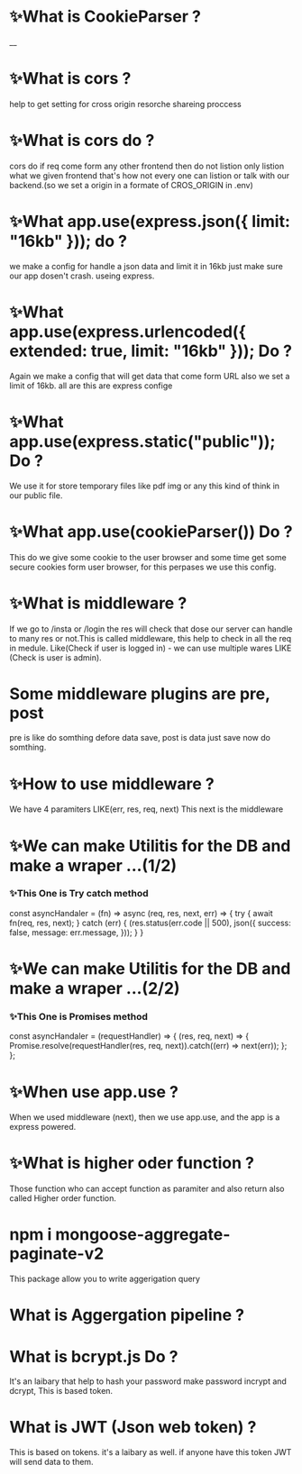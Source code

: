 # ✨What is CookieParser ?

\_\_

# ✨What is cors ?

help to get setting for cross origin resorche shareing proccess

# ✨What is cors do ?

cors do if req come form any other frontend then do not listion only listion what we given frontend that's how not every one can listion or talk with our backend.(so we set a origin in a formate of CROS_ORIGIN in .env)

# ✨What app.use(express.json({ limit: "16kb" })); do ?

we make a config for handle a json data and limit it in 16kb just make sure our app dosen't crash. useing express.

# ✨What app.use(express.urlencoded({ extended: true, limit: "16kb" })); Do ?

Again we make a config that will get data that come form URL also we set a limit of 16kb. all are this are express confige

# ✨What app.use(express.static("public")); Do ?

We use it for store temporary files like pdf img or any this kind of think in our public file.

# ✨What app.use(cookieParser()) Do ?

This do we give some cookie to the user browser and some time get some secure cookies form user browser, for this perpases we use this config.

# ✨What is middleware ?

If we go to /insta or /login the res will check that dose our server can handle to many res or not.This is called middleware, this help to check in all the req in medule. Like(Check if user is logged in) - we can use multiple wares LIKE (Check is user is admin).

# Some middleware plugins are pre, post

pre is like do somthing defore data save, post is data just save now do somthing.

# ✨How to use middleware ?

We have 4 paramiters LIKE(err, res, req, next) This next is the middleware

# ✨We can make Utilitis for the DB and make a wraper ...(1/2)

### ✨This One is Try catch method

const asyncHandaler = (fn) => async (req, res, next, err) => {
try {
await fn(req, res, next);
} catch (err) {
(res.status(err.code || 500),
json({
success: false,
message: err.message,
}));
}
}

# ✨We can make Utilitis for the DB and make a wraper ...(2/2)

### ✨This One is Promises method

const asyncHandaler = (requestHandler) => {
(res, req, next) => {
Promise.resolve(requestHandler(res, req, next)).catch((err) => next(err));
};
};

# ✨When use app.use ?

When we used middleware (next), then we use app.use, and the app is a express powered.

# ✨What is higher oder function ?

Those function who can accept function as paramiter and also return also
called Higher order function.

# npm i mongoose-aggregate-paginate-v2

This package allow you to write aggerigation query

# What is Aggergation pipeline ?

# What is bcrypt.js Do ?

It's an laibary that help to hash your password
make password incrypt and dcrypt,
This is based token.

# What is JWT (Json web token) ?

This is based on tokens. it's a laibary as well.
if anyone have this token JWT will send data to them.
